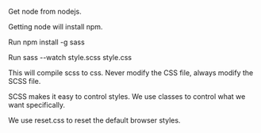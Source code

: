 Get node from nodejs.

Getting node will install npm.

Run npm install -g sass

Run sass --watch style.scss style.css

This will compile scss to css. Never modify the CSS file, always modify the SCSS file.

SCSS makes it easy to control styles. We use classes to control what we want specifically.

We use reset.css to reset the default browser styles.